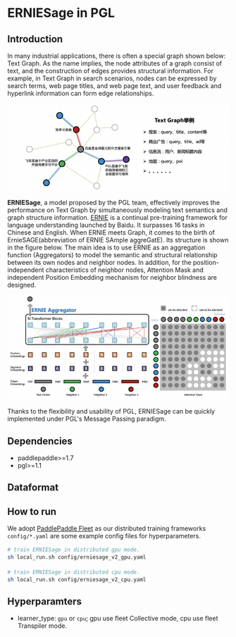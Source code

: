 # ERNIESage in PGL

## Introduction
In many industrial applications, there is often a special graph shown below: Text Graph. As the name implies, the node attributes of a graph consist of text, and the construction of edges provides structural information. For example, in Text Graph in search scenarios, nodes can be expressed by search terms, web page titles, and web page text, and user feedback and hyperlink information can form edge relationships.

<img src="./docs/source/_static/text_graph.png" alt="Text Graph" width="800">

**ERNIESage**, a model proposed by the PGL team, effectively improves the performance on Text Graph by simultaneously modeling text semantics and graph structure information. [ERNIE](https://github.com/PaddlePaddle/ERNIE) is a continual pre-training framework for language understanding launched by Baidu. It surpasses 16 tasks in Chinese and English.
When ERNIE meets Graph, it comes to the birth of ErnieSAGE(abbreviation of ERNIE SAmple aggreGatE). Its structure is shown in the figure below. The main idea is to use ERNIE as an aggregation function (Aggregators) to model the semantic and structural relationship between its own nodes and neighbor nodes. In addition, for the position-independent characteristics of neighbor nodes, Attention Mask and independent Position Embedding mechanism for neighbor blindness are designed.

<img src="./docs/source/_static/ernie_aggregator.png" alt="ERNIESage" width="800">

Thanks to the flexibility and usability of PGL, ERNIESage can be quickly implemented under PGL's Message Passing paradigm. 

## Dependencies
- paddlepaddle>=1.7
- pgl>=1.1

## Dataformat

## How to run

We adopt [PaddlePaddle Fleet](https://github.com/PaddlePaddle/Fleet) as our distributed training frameworks ```config/*.yaml``` are some example config files for hyperparameters.

```sh
# train ERNIESage in distributed gpu mode.
sh local_run.sh config/erniesage_v2_gpu.yaml

# train ERNIESage in distributed cpu mode.
sh local_run.sh config/erniesage_v2_cpu.yaml
```

## Hyperparamters
- learner_type: `gpu` or `cpu`; gpu use fleet Collective mode, cpu use fleet Transpiler mode.


